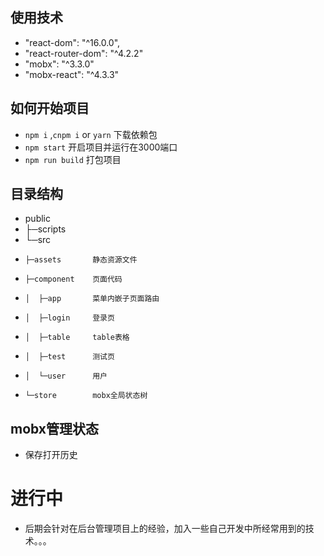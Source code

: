 ## 使用技术

- "react-dom": "^16.0.0",
- "react-router-dom": "^4.2.2"
- "mobx": "^3.3.0"
- "mobx-react": "^4.3.3"

## 如何开始项目


* `npm i` ,`cnpm i` or `yarn` 下载依赖包
* `npm start` 开启项目并运行在3000端口
* `npm run build` 打包项目

## 目录结构


* public
* ├─scripts
* └─src        
*     ├─assets       静态资源文件
*     ├─component    页面代码
*     │  ├─app       菜单内嵌子页面路由
*     │  ├─login     登录页
*     │  ├─table     table表格
*     │  ├─test      测试页
*     │  └─user      用户
*     └─store        mobx全局状态树


##  mobx管理状态
* 保存打开历史

# 进行中
* 后期会针对在后台管理项目上的经验，加入一些自己开发中所经常用到的技术。。。
